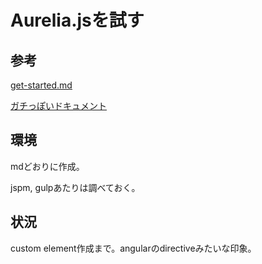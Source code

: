 # Aurelia.jsを試す

## 参考
[get-started.md](https://github.com/aurelia/documentation/blob/master/English/get-started.md)

[ガチっぽいドキュメント](https://github.com/aurelia/documentation/blob/master/English/docs.md)

## 環境
mdどおりに作成。

jspm, gulpあたりは調べておく。

## 状況
custom element作成まで。angularのdirectiveみたいな印象。